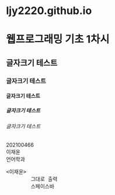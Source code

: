 # ljy2220.github.io
<!DOCTYPE html>
<html lang="en">
<head>
    <meta charset="UTF-8">
    <meta name="viewport" content="width=device-width, initial-scale=1.0">
    <title>웹프로그래밍 기초 1차시</title>
</head>
<body>
<h1>웹프로그래밍 기초 1차시</h1>
<h2>글자크기 테스트</h2>
<h3>글자크기 테스트</h3>
<h4>글자크기 테스트</h4>
<h5>글자크기 테스트</h5>
<h6>글자크기 테스트</h6>     
    202100466<br> 
    이재윤<br>
    언어학과
    <pre>&lt;이재윤&gt;
        그대로 출력
        스페이스바
    </pre>
</body>
</html> 
